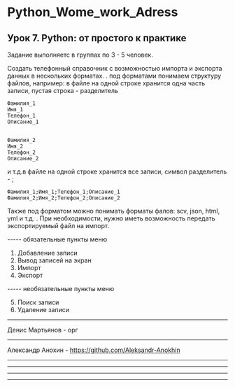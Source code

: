 # Python_Wome_work_Adress

## Урок 7. Python: от простого к практике
Задание выполняетс в группах по 3 - 5 человек.

Создать телефонный справочник с возможностью импорта и экспорта данных в нескольких форматах.
.
под форматами понимаем структуру файлов, например: в файле на одной строке хранится одна часть записи, пустая строка - разделитель

    Фамилия_1
    Имя_1
    Телефон_1
    Описание_1


    Фамилия_2
    Имя_2
    Телефон_2
    Описание_2

и т.д.в файле на одной строке хранится все записи, символ разделитель - ;

    Фамилия_1;Имя_1;Телефон_1;Описание_1
    Фамилия_2;Имя_2;Телефон_2;Описание_2

Также под форматом можно понимать форматы фалов: scv, json, html, yml и т.д.
.
При необходимости, нужно иметь возможность передать экспортируемый файл на импорт.

----- обязательные пункты меню
1. Добавление записи
2. Вывод записей на экран
3. Импорт
4. Экспорт

----- необязательные пункты меню

5. Поиск записи
6. Удаление записи

***
Денис Мартьянов - орг
***
Александр Анохин - https://github.com/Aleksandr-Anokhin
***

***

***

***
